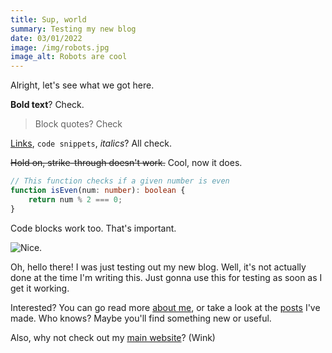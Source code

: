 ```yaml
---
title: Sup, world
summary: Testing my new blog
date: 03/01/2022
image: /img/robots.jpg
image_alt: Robots are cool
---
```


Alright, let's see what we got here.

**Bold text**? Check.

> Block quotes? Check

[Links](https://www.youtube.com/watch?v=dQw4w9WgXcQ), `code snippets`, _italics_? All check.

~~Hold on, strike-through doesn't work.~~ Cool, now it does.

```typescript
// This function checks if a given number is even
function isEven(num: number): boolean {
	return num % 2 === 0;
}
```

Code blocks work too. That's important.

![Nice.](/img/thumbs_up.gif)

Oh, hello there! I was just testing out my new blog. Well, it's not actually done at the time I'm writing this. Just gonna use this for testing as soon as I get it working.

Interested? You can go read more [about me](/about), or take a look at the [posts](/posts) I've made. Who knows? Maybe you'll find something new or useful.

Also, why not check out my [main website](https://elchologamer.me)? (Wink)
